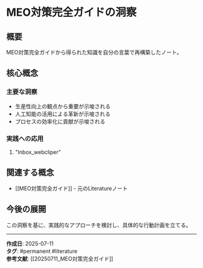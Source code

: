 # MEO対策完全ガイドの洞察

## 概要
MEO対策完全ガイドから得られた知識を自分の言葉で再構築したノート。

## 核心概念

### 主要な洞察
- 生産性向上の観点から重要が示唆される
- 人工知能の活用による革新が示唆される
- プロセスの効率化に貢献が示唆される


### 実践への応用
1. "Inbox_webcliper"


## 関連する概念
- [[MEO対策完全ガイド]] - 元のLiteratureノート

## 今後の展開
この洞察を基に、実践的なアプローチを検討し、具体的な行動計画を立てる。

---

**作成日**: 2025-07-11  
**タグ**: #permanent #literature  
**参考文献**: [[20250711_MEO対策完全ガイド]]
